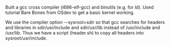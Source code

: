 Built a gcc cross compiler (i686-elf-gcc) and binutils (e.g. for ld).
Used tutorial Bare Bones from OSdev to get a basic kernel working.

We use the compiler option --sysroot=sdir so that gcc searches for headers and libraries in sdir/usr/include and sdir/usr/lib instead of /usr/include and /usr/lib. Thus we have a script (header.sh) to copy all headers into sysroot/usr/include.